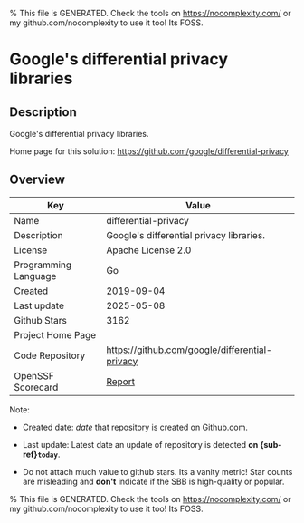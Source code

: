 
% This file is GENERATED. Check the tools on https://nocomplexity.com/ or my github.com/nocomplexity to use it too! Its FOSS. 

# Google's differential privacy libraries

## Description 

Google's differential privacy libraries.

Home page for this solution: https://github.com/google/differential-privacy 

## Overview 

| Key | Value |
| --- | --- |
| Name | differential-privacy |
| Description | Google's differential privacy libraries. |
| License | Apache License 2.0 |
| Programming Language | Go |
| Created | 2019-09-04 |
| Last update | 2025-05-08 |
| Github Stars | 3162 |
| Project Home Page |  |
| Code Repository | https://github.com/google/differential-privacy |
| OpenSSF Scorecard | [Report](https://securityscorecards.dev/viewer/?uri=github.com/google/differential-privacy) |

Note:
 - Created date: *date* that repository is created on Github.com. 

- Last update: Latest date an update of repository is detected **on {sub-ref}`today`**. 

- Do not attach much value to github stars. Its a vanity metric! Star counts are misleading and 
**don't** indicate if the SBB is high-quality or popular.

% This file is GENERATED. Check the tools on https://nocomplexity.com/ or my github.com/nocomplexity to use it too! Its FOSS. 

